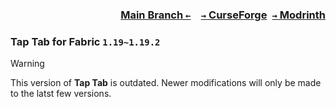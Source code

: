 ### <p align=right>[Main Branch `←`](https://github.com/KrLite/Mod.Tap-Tab)&emsp;[`→` CurseForge](https://www.curseforge.com/minecraft/mc-mods/tap-tab)&ensp;[`→` Modrinth](https://modrinth.com/mod/tap-tab)</p>

### Tap Tab for Fabric `1.19~1.19.2`

> [!WARNING]
> This version of **Tap Tab** is outdated. Newer modifications will only be made to the latst few versions.
